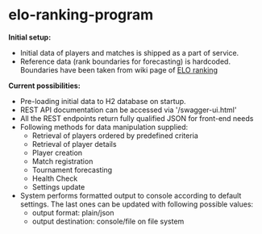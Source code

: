 # elo-ranking-program

**Initial setup:**
* Initial data of players and matches is shipped as a part of service.
* Reference data (rank boundaries for forecasting) is hardcoded. Boundaries have been taken from wiki page of [ELO ranking](https://en.wikipedia.org/wiki/Elo_rating_system) 

**Current possibilities:**
* Pre-loading initial data to H2 database on startup.
* REST API documentation can be accessed via '/swagger-ui.html'
* All the REST endpoints return fully qualified JSON for front-end needs
* Following methods for data manipulation supplied:
    * Retrieval of players ordered by predefined criteria
    * Retrieval of player details
    * Player creation
    * Match registration
    * Tournament forecasting
    * Health Check
    * Settings update
* System performs formatted output to console according to default settings. The last ones can be updated with following possible values:
    * output format: plain/json
    * output destination: console/file on file system
    
